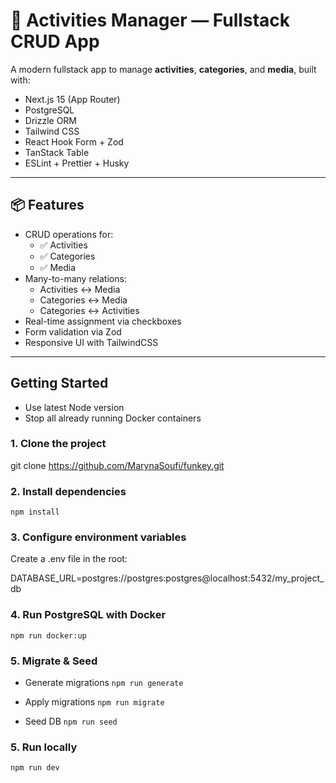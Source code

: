 # 🧩 Activities Manager — Fullstack CRUD App

A modern fullstack app to manage **activities**, **categories**, and **media**, built with:

- Next.js 15 (App Router)
- PostgreSQL
- Drizzle ORM
- Tailwind CSS
- React Hook Form + Zod
- TanStack Table
- ESLint + Prettier + Husky

---

## 📦 Features

- CRUD operations for:
  - ✅ Activities
  - ✅ Categories
  - ✅ Media
- Many-to-many relations:
  - Activities ↔ Media
  - Categories ↔ Media
  - Categories ↔ Activities
- Real-time assignment via checkboxes
- Form validation via Zod
- Responsive UI with TailwindCSS

---

## Getting Started

- Use latest Node version
- Stop all already running Docker containers

### 1. Clone the project

git clone https://github.com/MarynaSoufi/funkey.git

### 2. Install dependencies

`npm install`

### 3. Configure environment variables

Create a .env file in the root:

DATABASE_URL=postgres://postgres:postgres@localhost:5432/my_project_db

### 4. Run PostgreSQL with Docker

`npm run docker:up`

### 5. Migrate & Seed

- Generate migrations
  `npm run generate`

- Apply migrations
  `npm run migrate`

- Seed DB
  `npm run seed`

### 5. Run locally

`npm run dev`
